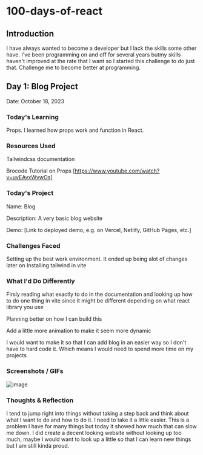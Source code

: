 # 100-days-of-react

## Introduction

I have always wanted to become a developer but I lack the skills some other have. I've been programming on and off for several years butmy skills haven't improved at the rate that I want so I started this challenge to do just that. Challenge me to become better at programming. 

## Day 1: Blog Project
Date: October 18, 2023

### Today's Learning

Props. I learned how props work and function in React.

### Resources Used

Tailwindcss documentation

Brocode Tutorial on Props [https://www.youtube.com/watch?v=uvEAvxWvwOs]

### Today's Project

Name: Blog

Description: A very basic blog website

Demo: [Link to deployed demo, e.g. on Vercel, Netlify, GitHub Pages, etc.]

### Challenges Faced

Setting up the best work environment. It ended up being alot of changes later on
Installing tailwind in vite

### What I'd Do Differently

Firsly reading what exactly to do in the documentation and looking up how to do one thing in vite since it might be different depending on what react library you use

Planning better on how I can build this

Add a little more animation to make it seem more dynamic

I would want to make it so that I can add blog in an easier way so I don't have to hard code it. Which means I would need to spend more time on my projects

### Screenshots / GIFs
![image](https://github.com/ZodiDev/100-days-of-react/assets/102633756/62f4e37a-81b7-47bf-96a6-08d205031e05)

### Thoughts & Reflection

I tend to jump right into things without taking a step back and think about what I want to do and how to do it. I need to take it a little easier. This is a problem I have for many things but today it showed how much that can slow me down.
I did create a decent looking website without looking up too much, maybe I would want to look up a little so that I can learn new things but I am still kinda proud.
